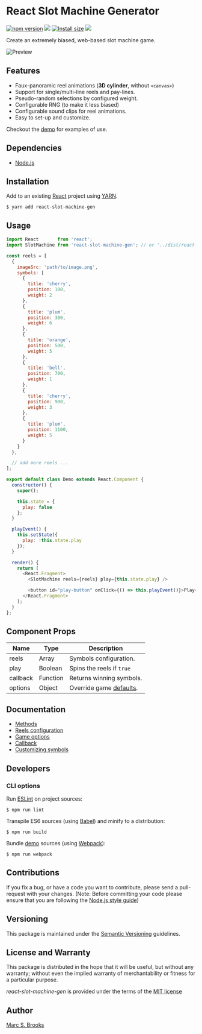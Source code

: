 # React Slot Machine Generator

[![npm version](https://badge.fury.io/js/react-slot-machine-gen.svg)](https://badge.fury.io/js/react-slot-machine-gen) [![](https://img.shields.io/npm/dm/react-slot-machine-gen)](https://www.npmjs.com/package/react-slot-machine-gen) [![Install size](https://packagephobia.com/badge?p=react-slot-machine-gen)](https://packagephobia.com/result?p=react-slot-machine-gen) [![](https://img.shields.io/github/v/release/nuxy/react-slot-machine-gen)](https://github.com/nuxy/react-slot-machine-gen/releases)

Create an extremely biased, web-based slot machine game.

![Preview](https://raw.githubusercontent.com/nuxy/slot-machine-gen/master/package.gif)

## Features

- Faux-panoramic reel animations (**3D cylinder**, without `<canvas>`)
- Support for single/multi-line reels and pay-lines.
- Pseudo-random selections by configured weight.
- Configurable RNG (to make it less biased)
- Configurable sound clips for reel animations.
- Easy to set-up and customize.

Checkout the [demo](https://nuxy.github.io/slot-machine-gen) for examples of use.

## Dependencies

- [Node.js](https://nodejs.org)

## Installation

Add to an existing [React](https://reactjs.org) project using [YARN](https://yarnpkg.com).

    $ yarn add react-slot-machine-gen

## Usage

```javascript
import React       from 'react';
import SlotMachine from 'react-slot-machine-gen'; // or '../dist/react-slot-machine';

const reels = [
  {
    imageSrc: 'path/to/image.png',
    symbols: [
      {
        title: 'cherry',
        position: 100,
        weight: 2
      },
      {
        title: 'plum',
        position: 300,
        weight: 6
      },
      {
        title: 'orange',
        position: 500,
        weight: 5
      },
      {
        title: 'bell',
        position: 700,
        weight: 1
      },
      {
        title: 'cherry',
        position: 900,
        weight: 3
      },
      {
        title: 'plum',
        position: 1100,
        weight: 5
      }
    }
  },

  // add more reels ...
];

export default class Demo extends React.Component {
  constructor() {
    super();

    this.state = {
      play: false
    };
  }

  playEvent() {
    this.setState({
      play: !this.state.play
    });
  }

  render() {
    return (
      <React.Fragment>
        <SlotMachine reels={reels} play={this.state.play} />

        <button id="play-button" onClick={() => this.playEvent()}>Play</button>
      </React.Fragment>
    );
  }
};
```

## Component Props

| Name     | Type     | Description               |
|----------|----------|---------------------------|
| reels    | Array    | Symbols configuration.    |
| play     | Boolean  | Spins the reels if `true` |
| callback | Function | Returns winning symbols.  |
| options  | Object   | Override game [defaults](https://github.com/nuxy/slot-machine-gen#reels-configuration). |

## Documentation

- [Methods](https://github.com/nuxy/slot-machine-gen#methods)
- [Reels configuration](https://github.com/nuxy/slot-machine-gen#reels-configuration)
- [Game options](https://github.com/nuxy/slot-machine-gen#game-options)
- [Callback](https://github.com/nuxy/slot-machine-gen#callback)
- [Customizing symbols](https://github.com/nuxy/slot-machine-gen#customizing-symbols)

## Developers

### CLI options

Run [ESLint](https://eslint.org) on project sources:

    $ npm run lint

Transpile ES6 sources (using [Babel](https://babeljs.io)) and minify to a distribution:

    $ npm run build

Bundle [demo](https://github.com/nuxy/react-slot-machine-gen/tree/master/demo) sources (using [Webpack](https://webpack.js.org)):

    $ npm run webpack

## Contributions

If you fix a bug, or have a code you want to contribute, please send a pull-request with your changes. (Note: Before committing your code please ensure that you are following the [Node.js style guide](https://github.com/felixge/node-style-guide))

## Versioning

This package is maintained under the [Semantic Versioning](https://semver.org) guidelines.

## License and Warranty

This package is distributed in the hope that it will be useful, but without any warranty; without even the implied warranty of merchantability or fitness for a particular purpose.

_react-slot-machine-gen_ is provided under the terms of the [MIT license](http://www.opensource.org/licenses/mit-license.php)

## Author

[Marc S. Brooks](https://github.com/nuxy)
